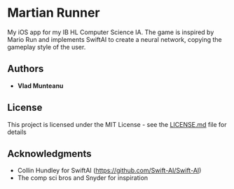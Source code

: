 # Martian Runner

My iOS app for my IB HL Computer Science IA. The game is inspired by Mario Run and implements SwiftAI to create a neural network, 
copying the gameplay style of the user.

## Authors

* **Vlad Munteanu**

## License

This project is licensed under the MIT License - see the [LICENSE.md](LICENSE.md) file for details

## Acknowledgments

* Collin Hundley for SwiftAI (https://github.com/Swift-AI/Swift-AI)
* The comp sci bros and Snyder for inspiration
